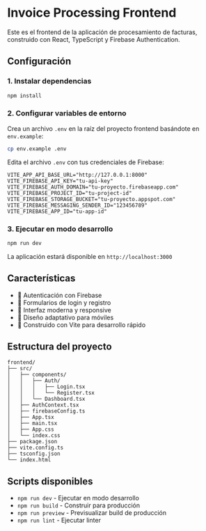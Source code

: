 # Invoice Processing Frontend

Este es el frontend de la aplicación de procesamiento de facturas, construido con React, TypeScript y Firebase Authentication.

## Configuración

### 1. Instalar dependencias

```bash
npm install
```

### 2. Configurar variables de entorno

Crea un archivo `.env` en la raíz del proyecto frontend basándote en `env.example`:

```bash
cp env.example .env
```

Edita el archivo `.env` con tus credenciales de Firebase:

```env
VITE_APP_API_BASE_URL="http://127.0.0.1:8000"
VITE_FIREBASE_API_KEY="tu-api-key"
VITE_FIREBASE_AUTH_DOMAIN="tu-proyecto.firebaseapp.com"
VITE_FIREBASE_PROJECT_ID="tu-project-id"
VITE_FIREBASE_STORAGE_BUCKET="tu-proyecto.appspot.com"
VITE_FIREBASE_MESSAGING_SENDER_ID="123456789"
VITE_FIREBASE_APP_ID="tu-app-id"
```

### 3. Ejecutar en modo desarrollo

```bash
npm run dev
```

La aplicación estará disponible en `http://localhost:3000`

## Características

- 🔐 Autenticación con Firebase
- 📝 Formularios de login y registro
- 🎨 Interfaz moderna y responsive
- 📱 Diseño adaptativo para móviles
- 🚀 Construido con Vite para desarrollo rápido

## Estructura del proyecto

```
frontend/
├── src/
│   ├── components/
│   │   ├── Auth/
│   │   │   ├── Login.tsx
│   │   │   └── Register.tsx
│   │   └── Dashboard.tsx
│   ├── AuthContext.tsx
│   ├── firebaseConfig.ts
│   ├── App.tsx
│   ├── main.tsx
│   ├── App.css
│   └── index.css
├── package.json
├── vite.config.ts
├── tsconfig.json
└── index.html
```

## Scripts disponibles

- `npm run dev` - Ejecutar en modo desarrollo
- `npm run build` - Construir para producción
- `npm run preview` - Previsualizar build de producción
- `npm run lint` - Ejecutar linter 